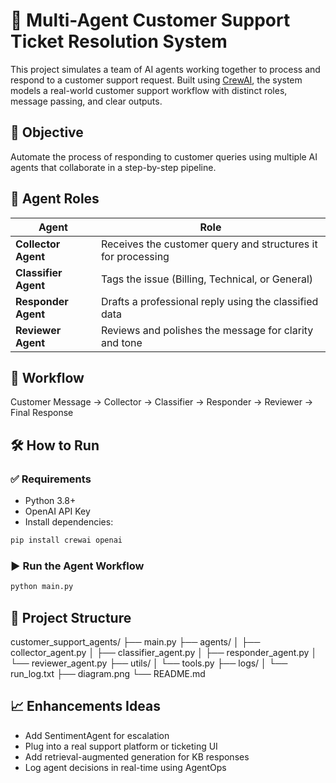 
# 🧠 Multi-Agent Customer Support Ticket Resolution System

This project simulates a team of AI agents working together to process and respond to a customer support request. Built using [CrewAI](https://github.com/joaomdmoura/crewAI), the system models a real-world customer support workflow with distinct roles, message passing, and clear outputs.

## 📌 Objective
Automate the process of responding to customer queries using multiple AI agents that collaborate in a step-by-step pipeline.

## 👥 Agent Roles

| Agent | Role |
|-------|------|
| **Collector Agent** | Receives the customer query and structures it for processing |
| **Classifier Agent** | Tags the issue (Billing, Technical, or General) |
| **Responder Agent** | Drafts a professional reply using the classified data |
| **Reviewer Agent** | Reviews and polishes the message for clarity and tone |

## 🔄 Workflow
Customer Message → Collector → Classifier → Responder → Reviewer → Final Response

## 🛠️ How to Run

### ✅ Requirements
- Python 3.8+
- OpenAI API Key
- Install dependencies:
```bash
pip install crewai openai
```

### ▶️ Run the Agent Workflow
```bash
python main.py
```

## 📁 Project Structure
customer_support_agents/
├── main.py
├── agents/
│   ├── collector_agent.py
│   ├── classifier_agent.py
│   ├── responder_agent.py
│   └── reviewer_agent.py
├── utils/
│   └── tools.py
├── logs/
│   └── run_log.txt
├── diagram.png
└── README.md

## 📈 Enhancements Ideas
- Add SentimentAgent for escalation
- Plug into a real support platform or ticketing UI
- Add retrieval-augmented generation for KB responses
- Log agent decisions in real-time using AgentOps
